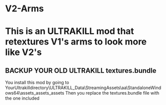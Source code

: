 # V2-Arms


# This is an ULTRAKILL mod that retextures V1's arms to look more like V2's
## BACKUP YOUR OLD ULTRAKILL textures.bundle
You install this mod by going to YourUltrakilldirectory\ULTRAKILL_Data\StreamingAssets\aa\StandaloneWindows64\assets_assets_assets Then you replace the textures.bundle file with the one included
